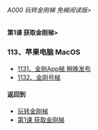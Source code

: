 ###### A000 玩转金刚梯 免梯阅读版>
#### 第1课 获取金刚梯>

### 113、苹果电脑 MacOS

- [1131、金刚App梯 稍晚发布](https://github.com/a2zitpro/web/blob/master/LadderFree/LadderGet/Apple/MacOS/LadderApp.md)
- [1132、金刚号梯  ](https://github.com/a2zitpro/web/blob/master/LadderFree/LadderGet/Apple/MacOS/LadderKKID.md)



#### 返回到
- [玩转金刚梯](https://github.com/a2zitpro/web/blob/master/LadderFree/main.md)
- [第1课 获取金刚梯](https://github.com/a2zitpro/web/blob/master/LadderFree/LadderGet/LadderGet.md)






